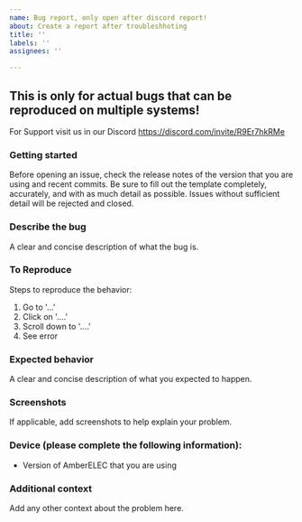 ```yaml
---
name: Bug report, only open after discord report!
about: Create a report after troubleshhoting
title: ''
labels: ''
assignees: ''

---
```


## This is only for actual bugs that can be reproduced on multiple systems!  ##
 For Support visit us in our Discord
https://discord.com/invite/R9Er7hkRMe

### Getting started
Before opening an issue, check the release notes of the version that you are using and recent commits.  Be sure to fill out the template completely, accurately, and with as much detail as possible.  Issues without sufficient detail will be rejected and closed.

### Describe the bug
A clear and concise description of what the bug is.

### To Reproduce
Steps to reproduce the behavior:
1. Go to '...'
2. Click on '....'
3. Scroll down to '....'
4. See error

### Expected behavior
A clear and concise description of what you expected to happen.

### Screenshots
If applicable, add screenshots to help explain your problem.

### Device (please complete the following information):
 - Version of AmberELEC that you are using

### Additional context
Add any other context about the problem here.
